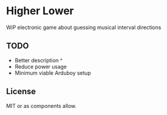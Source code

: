 # Higher Lower

WiP electronic game about guessing musical interval directions

## TODO

- Better description ^
- Reduce power usage
- Minimum viable Arduboy setup

## License

MIT or as components allow.
